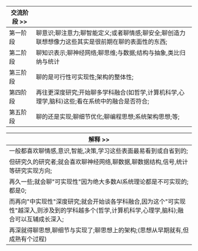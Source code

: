 
| 交流阶段 >> |  |
| --- | --- |
| 第一阶段 | 聊意识;聊注意力;聊智能定义;或者聊情感;聊安全;聊创造力联想想像力这些其实是很前期在聊的表面性的东西; |
| 第二阶段 | 聊知识表示;聊神经网络;聊思维;与数据;结构与抽象,类比归纳与统计 |
| 第三阶段 | 聊的是可行性可实现性;架构的整体性; |
| 第四阶段 | 再往更深度研究;开始聊多学科融合(如哲学,计算机科学,心理学,脑科)这些;看在系统中的融合是否符合; |
| 第五阶段 | 聊的还是实现;聊细节优化;聊编程思想;系统架构思想;等; |


| 解释 >> |
| --- |
| 一般都喜欢聊情感,意识,智能,决策,学习这些表面最易看到或自省到的; |
| 但研究久的研究者;就会喜欢聊神经网络,聊数据,聊数据结构,信号,统计等研究实现方向; |
| 再久一些;就会聊"可实现性"因为绝大多数AI系统理论都是不可实现的;都是0; |
| 而再向"中实现性"深度研究;就会开始谈各学科融合,因为这个"可实现性"越深入,则涉及到的学科越多个(哲学,计算机科学,心理学,脑科);融合可以互辅成长深入; |
| 再深就得聊思想,聊细节与实现了;聊思想上的架构;(思想从早期就有,但成熟有个过程) | 
